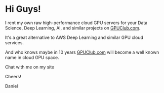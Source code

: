 # Hi Guys!

I rent my own raw high-performance cloud GPU servers for your Data Science, Deep Learning, AI, and similar projects on [GPUClub.com](https://www.GPUClub.com/).

It's a great alternative to AWS Deep Learning and similar GPU cloud services.

And who knows maybe in 10 years [GPUClub.com](https://www.GPUClub.com/) will become a well known name in cloud GPU space.

Chat with me on my site

Cheers!

Daniel
